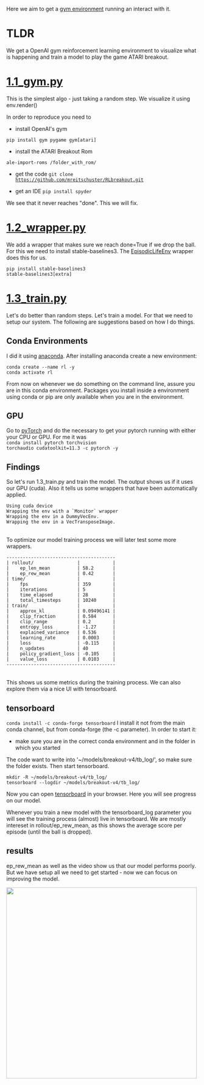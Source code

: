 
Here we aim to get a [gym environment](https://github.com/openai/gym) running an interact with it.


# TLDR

We get a OpenAI gym reinforcement learning environment to visualize what is happening and train a model to play the game ATARI breakout.


# [1.1_gym.py](./1.1_gym.py)
This is the simplest algo - just taking a random step. We visualize it using env.render()

In order to reproduce you need to
- install OpenAI's gym<br>

<code>pip install gym pygame gym[atari]</code><br>

- install the ATARI Breakout Rom<br>

<code>ale-import-roms /folder_with_rom/</code><br>

- get the code
<code>git clone https://github.com/mreitschuster/RLbreakout.git</code><br>

- get an IDE
<code>pip install spyder</code><br>

We see that it never reaches "done". This we will fix.


# [1.2_wrapper.py](./1.2_wrapper.py)
We add a wrapper that makes sure we reach done=True if we drop the ball. For this we need to install stable-baselines3.
The [EpisodicLifeEnv](https://stable-baselines3.readthedocs.io/en/master/_modules/stable_baselines3/common/atari_wrappers.html#EpisodicLifeEnv) wrapper does this for us.

<code>pip install stable-baselines3 stable-baselines3[extra]</code>



# [1.3_train.py](./1.2_wrapper.py)
Let's do better than random steps. Let's train a model. For that we need to setup our system. The following are suggestions based on how I do things.<br>

## Conda Environments
I did it using [anaconda](https://www.anaconda.com/). After installing anaconda create a new environment:

```
conda create --name rl -y
conda activate rl
```

From now on whenever we do something on the command line, assure you are in this conda environment. Packages you install inside a environment using conda or pip are only available when you are in the environment.<br>

## GPU
Go to [pyTorch](https://pytorch.org/get-started/locally/) and do the necessary to get your pytorch running with either your CPU or GPU. For me it was <br>
<code>conda install pytorch torchvision torchaudio cudatoolkit=11.3 -c pytorch -y</code><br>

## Findings
So let's run 1.3_train.py and train the model. The output shows us if it uses our GPU (cuda). Also it tells us some wrappers that have been automatically applied.<br>
```
Using cuda device
Wrapping the env with a `Monitor` wrapper
Wrapping the env in a DummyVecEnv.
Wrapping the env in a VecTransposeImage.
```
<br>
To optimize our model training process we will later test some more wrappers.

```
----------------------------------------
| rollout/                |            |
|    ep_len_mean          | 58.2       |
|    ep_rew_mean          | 0.42       |
| time/                   |            |
|    fps                  | 359        |
|    iterations           | 5          |
|    time_elapsed         | 28         |
|    total_timesteps      | 10240      |
| train/                  |            |
|    approx_kl            | 0.09496141 |
|    clip_fraction        | 0.584      |
|    clip_range           | 0.2        |
|    entropy_loss         | -1.27      |
|    explained_variance   | 0.536      |
|    learning_rate        | 0.0003     |
|    loss                 | -0.115     |
|    n_updates            | 40         |
|    policy_gradient_loss | -0.105     |
|    value_loss           | 0.0103     |
----------------------------------------
```
<br>
This shows us some metrics during the training process. We can also explore them via a nice UI with tensorboard.

## tensorboard
```conda install -c conda-forge tensorboard```
I install it not from the main conda channel, but from conda-forge (the -c parameter). In order to start it:<br>
- make sure you are in the correct conda environment and in the folder in which you started<br>

The code want to write into '~/models/breakout-v4/tb_log/', so make sure the folder exists. Then start tensorboard.<br>
```
mkdir -R ~/models/breakout-v4/tb_log/
tensorboard --logdir ~/models/breakout-v4/tb_log/
```
Now you can open [tensorboard](http://localhost:6006/) in your browser. Here you will see progress on our model.

Whenever you train a new model with the tensorboard_log parameter you will see the training process (almost) live in tensorboard. We are mostly intereset in rollout/ep_rew_mean, as this shows the average score per episode (until the ball is dropped).

## results
ep_rew_mean as well as the video show us that our model performs poorly. But we have setup all we need to get started - now we can focus on improving the model.


<img src="../video/1.3_train.gif" width="500" />
